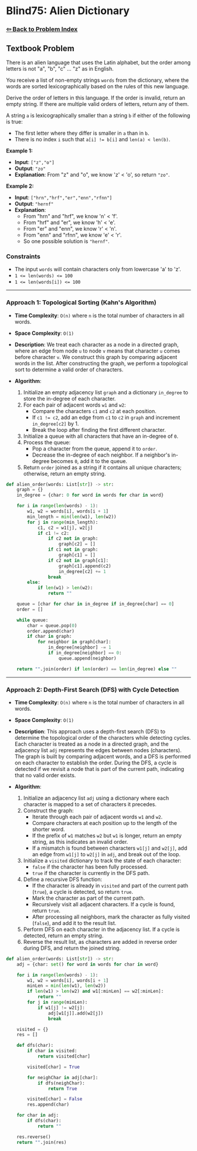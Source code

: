# Blind75: Alien Dictionary

### [⇦ Back to Problem Index](../../index.md)

## Textbook Problem

There is an alien language that uses the Latin alphabet, but the order among letters is not "a", "b", "c" ... "z" as in English.

You receive a list of non-empty strings `words` from the dictionary, where the words are sorted lexicographically based on the rules of this new language.

Derive the order of letters in this language. If the order is invalid, return an empty string. If there are multiple valid orders of letters, return any of them.

A string `a` is lexicographically smaller than a string `b` if either of the following is true:

-   The first letter where they differ is smaller in `a` than in `b`.
-   There is no index `i` such that `a[i] != b[i]` and `len(a) < len(b)`.

**Example 1:**

-   **Input**: `["z","o"]`
-   **Output**: `"zo"`
-   **Explanation**: From "z" and "o", we know 'z' < 'o', so return `"zo"`.

**Example 2:**

-   **Input**: `["hrn","hrf","er","enn","rfnn"]`
-   **Output**: `"hernf"`
-   **Explanation**:
    -   From "hrn" and "hrf", we know 'n' < 'f'.
    -   From "hrf" and "er", we know 'h' < 'e'.
    -   From "er" and "enn", we know 'r' < 'n'.
    -   From "enn" and "rfnn", we know 'e' < 'r'.
    -   So one possible solution is `"hernf"`.

### Constraints

-   The input `words` will contain characters only from lowercase 'a' to 'z'.
-   `1 <= len(words) <= 100`
-   `1 <= len(words[i]) <= 100`

---

### Approach 1: Topological Sorting (Kahn's Algorithm)

-   **Time Complexity**: `O(n)` where `n` is the total number of characters in all words.
-   **Space Complexity**: `O(1)`
-   **Description**: We treat each character as a node in a directed graph, where an edge from node `u` to node `v` means that character `u` comes before character `v`. We construct this graph by comparing adjacent words in the list. After constructing the graph, we perform a topological sort to determine a valid order of characters.
-   **Algorithm**:

    1. Initialize an empty adjacency list `graph` and a dictionary `in_degree` to store the in-degree of each character.
    2. For each pair of adjacent words `w1` and `w2`:
        - Compare the characters `c1` and `c2` at each position.
        - If `c1 != c2`, add an edge from `c1` to `c2` in `graph` and increment `in_degree[c2]` by 1.
        - Break the loop after finding the first different character.
    3. Initialize a queue with all characters that have an in-degree of `0`.
    4. Process the queue:
        - Pop a character from the queue, append it to `order`.
        - Decrease the in-degree of each neighbor. If a neighbor's in-degree becomes `0`, add it to the queue.
    5. Return `order` joined as a string if it contains all unique characters; otherwise, return an empty string.

```python
def alien_order(words: List[str]) -> str:
    graph = {}
    in_degree = {char: 0 for word in words for char in word}

    for i in range(len(words) - 1):
        w1, w2 = words[i], words[i + 1]
        min_length = min(len(w1), len(w2))
        for j in range(min_length):
            c1, c2 = w1[j], w2[j]
            if c1 != c2:
                if c2 not in graph:
                    graph[c2] = []
                if c1 not in graph:
                    graph[c1] = []
                if c2 not in graph[c1]:
                    graph[c1].append(c2)
                    in_degree[c2] += 1
                break
        else:
            if len(w1) > len(w2):
                return ""

    queue = [char for char in in_degree if in_degree[char] == 0]
    order = []

    while queue:
        char = queue.pop(0)
        order.append(char)
        if char in graph:
            for neighbor in graph[char]:
                in_degree[neighbor] -= 1
                if in_degree[neighbor] == 0:
                    queue.append(neighbor)

    return "".join(order) if len(order) == len(in_degree) else ""
```

---

### Approach 2: Depth-First Search (DFS) with Cycle Detection

-   **Time Complexity**: `O(n)` where `n` is the total number of characters in all words.
-   **Space Complexity**: `O(1)`
-   **Description**: This approach uses a depth-first search (DFS) to determine the topological order of the characters while detecting cycles. Each character is treated as a node in a directed graph, and the adjacency list `adj` represents the edges between nodes (characters). The graph is built by comparing adjacent words, and a DFS is performed on each character to establish the order. During the DFS, a cycle is detected if we revisit a node that is part of the current path, indicating that no valid order exists.

-   **Algorithm**:

    1. Initialize an adjacency list `adj` using a dictionary where each character is mapped to a set of characters it precedes.
    2. Construct the graph:
        - Iterate through each pair of adjacent words `w1` and `w2`.
        - Compare characters at each position up to the length of the shorter word.
        - If the prefix of `w1` matches `w2` but `w1` is longer, return an empty string, as this indicates an invalid order.
        - If a mismatch is found between characters `w1[j]` and `w2[j]`, add an edge from `w1[j]` to `w2[j]` in `adj`, and break out of the loop.
    3. Initialize a `visited` dictionary to track the state of each character:
        - `false` if the character has been fully processed.
        - `true` if the character is currently in the DFS path.
    4. Define a recursive DFS function:
        - If the character is already in `visited` and part of the current path (`true`), a cycle is detected, so return `true`.
        - Mark the character as part of the current path.
        - Recursively visit all adjacent characters. If a cycle is found, return `true`.
        - After processing all neighbors, mark the character as fully visited (`false`), and add it to the result list.
    5. Perform DFS on each character in the adjacency list. If a cycle is detected, return an empty string.
    6. Reverse the result list, as characters are added in reverse order during DFS, and return the joined string.

```python
def alien_order(words: List[str]) -> str:
    adj = {char: set() for word in words for char in word}

    for i in range(len(words) - 1):
        w1, w2 = words[i], words[i + 1]
        minLen = min(len(w1), len(w2))
        if len(w1) > len(w2) and w1[:minLen] == w2[:minLen]:
            return ""
        for j in range(minLen):
            if w1[j] != w2[j]:
                adj[w1[j]].add(w2[j])
                break

    visited = {}
    res = []

    def dfs(char):
        if char in visited:
            return visited[char]

        visited[char] = True

        for neighChar in adj[char]:
            if dfs(neighChar):
                return True

        visited[char] = False
        res.append(char)

    for char in adj:
        if dfs(char):
            return ""

    res.reverse()
    return "".join(res)
```
